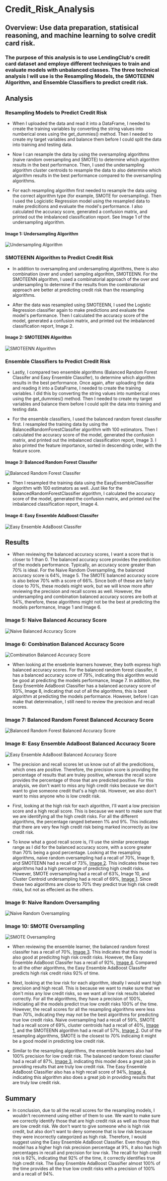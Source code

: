 # Credit_Risk_Analysis
## Overview: Use data preparation, statisical reasoning, and machine learning to solve credit card risk. 

### The purpose of this analysis is to use LendingClub's credit card dataset and employe different techniques to train and evaluate models with unbalanced classes. The three technical analysis I will use is the Resampling Models, the SMOTEENN Algorithm, and Ensemble Classifiers to predict credit risk. 

## Analysis
### Resampling Models to Predict Credit Risk
- When I uploaded the data and read it into a DataFrame, I needed to create the training variables by converting the string values into numberical ones using the get_dummies() method. Then I needed to create my target variables and balance them before I could split the data into training and testing data. 

- Now I can resample the data by using the oversampling algorithms (naive random oversampling and SMOTE) to determine which algorithm results in the best performance. Then, I used the undersampling algorithm cluster centroids to resample the data to also determine which algorithm results in the best performance compared to the oversampling algorithms. 

- For each resampling algorithm first needed to resample the data using the correct algorithm type (for example, SMOTE for oversampling). Then I used the Logicistic Regression model using the resampled data to make predicitions and evaluate the model's performance. I also calculated the accuracy score, generated a confusion matrix, and printed out the imbalanced classification report. See Image 1 of the undersampling algorithm. 

#### Image 1: Undersampling Algorithm
![Undersampling Algorithm](https://github.com/mrma2318/Credit_Risk_Analysis/blob/4c91ebadcdafa788a68adfc572d3abaa9d50da06/images/undersampling.png)

### SMOTEENN Algorithm to Predict Credit Risk
- In addition to oversampling and undersampling algorithms, there is also combination (over and under) sampling algorihtm, SMOTEENN. For the SMOTEENN algorithm, I used a combinatorial approach of the over and undersampling to determine if the results from the combinatorial approach are better at predicting credit risk than the resampling algorithms. 

- After the data was resampled using SMOTEENN, I used the Logistic Regression classifier again to make predictions and evaluate the model's performance. Then I calculated the accuracy score of the model, generated a confusion matrix, and printed out the imbalanced classification report, Image 2.

#### Image 2: SMOTEENN Algorithm
![SMOTEENN Algorithm](https://github.com/mrma2318/Credit_Risk_Analysis/blob/4c91ebadcdafa788a68adfc572d3abaa9d50da06/images/SMOTEENN.png)

### Ensemble Classifiers to Predict Credit Risk
- Lastly, I compared two ensemble algorithms (Balanced Random Forest Classifer and Easy Ensemble Classifer), to determine which algorithm results in the best performance. Once again, after uploading the data and reading it into a DataFrame, I needed to create the training variables. I did this by converting the string values into numberical ones using the get_dummies() method. Then I needed to create my target variables and balance them before I could split the data into training and testing data. 

- For the ensemble classifiers, I used the balanced random forest classifer first. I resampled the training data by using the BalancedRandomForestClassifier algorithm with 100 estimators. Then I calculated the accuracy score of the model, generated the confusion matrix, and printed out the imbalanced classification report, Image 3. I also printed the feature importance, sorted in descending order, with the feature score. 

#### Image 3: Balanced Random Forest Classifer
![Balanced Random Forest Classifer](https://github.com/mrma2318/Credit_Risk_Analysis/blob/4c91ebadcdafa788a68adfc572d3abaa9d50da06/images/balanced_classifier.png)

- Then I resampled the training data using the EasyEnsembleClassifier algorithm with 100 estimators as well. Just like for the BalancedRandomForestClassifier algorithm, I calculated the accuracy score of the model, generated the confusion matrix, and printed out the imbalanced classification report, Image 4.

#### Image 4: Easy Ensemble AdaBoost Classifer
![Easy Ensemble AdaBoost Classifer](https://github.com/mrma2318/Credit_Risk_Analysis/blob/4c91ebadcdafa788a68adfc572d3abaa9d50da06/images/adaboost_classifier.png)

## Results
- When reviewing the balanced accuracy scores, I want a score that is closer to 1 than 0. The balanced accuracy score provides the predicition of the models performance. Typically, an accuracy score greater than 70% is ideal. For the Naive Random Oversampling, the balanced accuracy score is 64%, Image 5. The SMOTE balanced accuracy score is also below 70% with a score of 66%. Since both of these are fairly close to 70%, these models  might work, but we will know more after reviewing the precision and recall scores as well. However, the undersampling and combination balanced accuracy scores are both at 54%, therefore, these algorithms might not be the best at predicting the models performance, Image 1 and Image 6. 

### Image 5: Naive Balanced Accuracy Score
![Naive Balanced Accuracy Score](https://github.com/mrma2318/Credit_Risk_Analysis/blob/4c91ebadcdafa788a68adfc572d3abaa9d50da06/images/naive_balanced_score.png)

### Image 6: Combination Balanced Accuracy Score
![Combination Balanced Accuracy Score](https://github.com/mrma2318/Credit_Risk_Analysis/blob/4c91ebadcdafa788a68adfc572d3abaa9d50da06/images/comb_balanced_score.png)

- When looking at the ensebmle learners however, they both express high balanced accuracy scores. For the balanced random forest classifer, it has a balanced accuracy score of 79%, indicating this algorithm would be good at predicting the models performance, Image 7. In addition, the Easy Ensemble AdaBoost Classifier has a balanced accuracy score of 93%, Image 8, indicating that out of all the algorithms, this is best algorithm at predicting the models performance. However, before I can make that determination, I still need to review the precision and recall scores. 

### Image 7: Balanced Random Forest Balanced Accuracy Score
![Balanced Random Forest Balanced Accuracy Score](https://github.com/mrma2318/Credit_Risk_Analysis/blob/4c91ebadcdafa788a68adfc572d3abaa9d50da06/images/forest_balanced_score.png)

### Image 8: Easy Ensemble AdaBoost Balanced Accuracy Score
![Easy Ensemble AdaBoost Balanced Accuracy Score](https://github.com/mrma2318/Credit_Risk_Analysis/blob/4c91ebadcdafa788a68adfc572d3abaa9d50da06/images/adaboost_balanced_score.png)

- The precision and recall scores let us know out of all the predicitions, which ones are positive. Therefore, the precision score is providing the percentage of results that are truley positive, whereas the recall score provides the percentage of those that are predicted positive. For this analysis, we don't want to miss any high credit risks because we don't want to give someone credit that's a high risk. However, we also don't want to miss anyone who is low credit risk. 

- First, looking at the high risk for each algorithm, I'll want a low precision score and a high recall score. This is because we want to make sure that we are identifying all the high credit risks. For all the different algorithms, the percentage ranged between 1% and 9%. This indicates that there are very few high credit risk being marked incorrectly as low credit risk. 

- To know what a good recall score is, I'll use the similar precentage range as I did for the balanced accuracy score, with a score greater than 70% being a good percentage. Looking at the resampling algorithms, naive random oversampling had a recall of 70%, Image 9, and SMOTEENN had a recall of 73%, [Image 2](https://github.com/mrma2318/Credit_Risk_Analysis/blob/4c91ebadcdafa788a68adfc572d3abaa9d50da06/images/SMOTEENN.png). This indicates these two algorithms had a high percentage of predicting high credit risks. However, SMOTE oversampling had a recall of 63%, Image 10, and Cluster Centroid undersampling had a recall of 69%, [Image 1](https://github.com/mrma2318/Credit_Risk_Analysis/blob/4c91ebadcdafa788a68adfc572d3abaa9d50da06/images/undersampling.png). Since these two algorithms are close to 70% they predict true high risk credit risks, but not as effecient as the others. 

### Image 9: Naive Random Oversampling
![Naive Random Oversampling](https://github.com/mrma2318/Credit_Risk_Analysis/blob/6cbcfee24426a1a3af9a25813d80c79f3d7b29ff/images/naive.png)

### Image 10: SMOTE Oversampling
![SMOTE Oversampling](https://github.com/mrma2318/Credit_Risk_Analysis/blob/6cbcfee24426a1a3af9a25813d80c79f3d7b29ff/images/smote.png)

- When reviewing the ensemble learner, the balanced random forest classifer has a recall of 70%, [Image 3](https://github.com/mrma2318/Credit_Risk_Analysis/blob/4c91ebadcdafa788a68adfc572d3abaa9d50da06/images/balanced_classifier.png). This indicates that this model is also good at predicitng high risk credit risks. However, the Easy Ensemble AdaBoost Classifer has a recall of 92%, [Image 4](https://github.com/mrma2318/Credit_Risk_Analysis/blob/4c91ebadcdafa788a68adfc572d3abaa9d50da06/images/adaboost_classifier.png). Compared to all the other algorithms, the Easy Ensemble AdaBoost Classifer predicts high risk credit risks 92% of time.

- Next, looking at the low risk for each algorithm, ideally I would want high precision and high recall. This is because we want to make sure that we don't miss any low credit risks, so we want all low risk results labeled correctly. For all the algorithms, they have a precision of 100%, indiciating all the models predict true low credit risks 100% of the time. However, the recall scores for all the resampling algorithms were less than 70%, indicating they may not be the best algorithms for predicting true low credit risks. Naive oversampling had a recall of 59%, SMOTE had a recall score of 69%, cluster centroids had a recall of 40%, [Image 1](https://github.com/mrma2318/Credit_Risk_Analysis/blob/4c91ebadcdafa788a68adfc572d3abaa9d50da06/images/undersampling.png), and the SMOTEENN algorithm had a recall of 57%, [Image 2](https://github.com/mrma2318/Credit_Risk_Analysis/blob/4c91ebadcdafa788a68adfc572d3abaa9d50da06/images/SMOTEENN.png). Out of the resampling algorithms, SMOTE is the closest to 70% indicaing it might be a good model in predicting low credit risk.

- Similar to the resampling algorithms, the ensemble learners also had 100% precision for low credit risk. The balanced random forest classifer had a recall of 87%, [Image 3](https://github.com/mrma2318/Credit_Risk_Analysis/blob/4c91ebadcdafa788a68adfc572d3abaa9d50da06/images/balanced_classifier.png), indicating this model does a great job in providing results that are truly low credit risk. The Easy Ensemble AdaBoost Classifier also has a high recall score of 94%, [Image 4](https://github.com/mrma2318/Credit_Risk_Analysis/blob/4c91ebadcdafa788a68adfc572d3abaa9d50da06/images/adaboost_classifier.png), indicating this algorithm also does a great job in providing results that are truly low credit risk. 

## Summary
- In conclusion, due to all the recall scores for the resampling models, I wouldn't recommend using either of them to use. We want to make sure we correctly identify those that are high credit risk as well as those that are low credit risk. We don't want to give someone who is high risk credit, but also don't want to deny someone that is low risk because they were incorrectly categorized as high risk. Therefore, I would suggest using the Easy Ensemble AdaBoost Classifier. Even though this model has a higher high risk precision percentage at 9%, it also has high percentages in recall and precision for low risk. The recall for high credit risk is 92%, indicating that 92% of the time, it correctly identifies true high credit risk. The Easy Ensemble AdaBoost Classifier almost 100% of the time provides all the true low credit risks with a precision of 100% and a recall of 94%. 